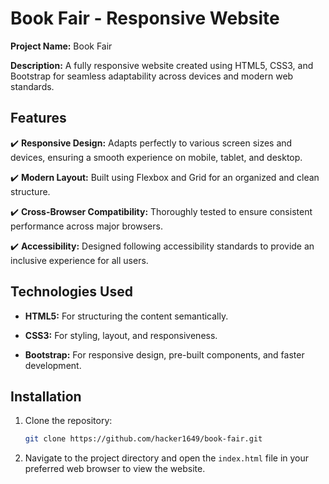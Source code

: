 # Book Fair - Responsive Website

**Project Name:** Book Fair

**Description:** A fully responsive website created using HTML5, CSS3, and Bootstrap for seamless adaptability across devices and modern web standards.


## Features

✔️ **Responsive Design:** Adapts perfectly to various screen sizes and devices, ensuring a smooth experience on mobile, tablet, and desktop.

✔️ **Modern Layout:** Built using Flexbox and Grid for an organized and clean structure.

✔️ **Cross-Browser Compatibility:** Thoroughly tested to ensure consistent performance across major browsers.

✔️ **Accessibility:** Designed following accessibility standards to provide an inclusive experience for all users.

## Technologies Used

- **HTML5:** For structuring the content semantically.

- **CSS3:** For styling, layout, and responsiveness.

- **Bootstrap:** For responsive design, pre-built components, and faster development.

## Installation

1. Clone the repository:

    ```bash
    git clone https://github.com/hacker1649/book-fair.git
    ```

2. Navigate to the project directory and open the `index.html` file in your preferred web browser to view the website.
